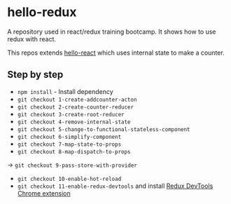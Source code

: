 # hello-redux
A repository used in react/redux training bootcamp. It shows how to use redux with react.

This repos extends [hello-react](https://github.com/codesheepio/hello-react) which uses internal state to make a counter.

## Step by step
* `npm install` - Install dependency
* `git checkout 1-create-addcounter-acton`
* `git checkout 2-create-counter-reducer`
* `git checkout 3-create-root-reducer`
* `git checkout 4-remove-internal-state`
* `git checkout 5-change-to-functional-stateless-component`
* `git checkout 6-simplify-component`
* `git checkout 7-map-state-to-props`
* `git checkout 8-map-dispatch-to-props`

&rarr; `git checkout 9-pass-store-with-provider`

* `git checkout 10-enable-hot-reload`
* `git checkout 11-enable-redux-devtools` and install [Redux DevTools Chrome extension](https://chrome.google.com/webstore/detail/redux-devtools/lmhkpmbekcpmknklioeibfkpmmfibljd)
